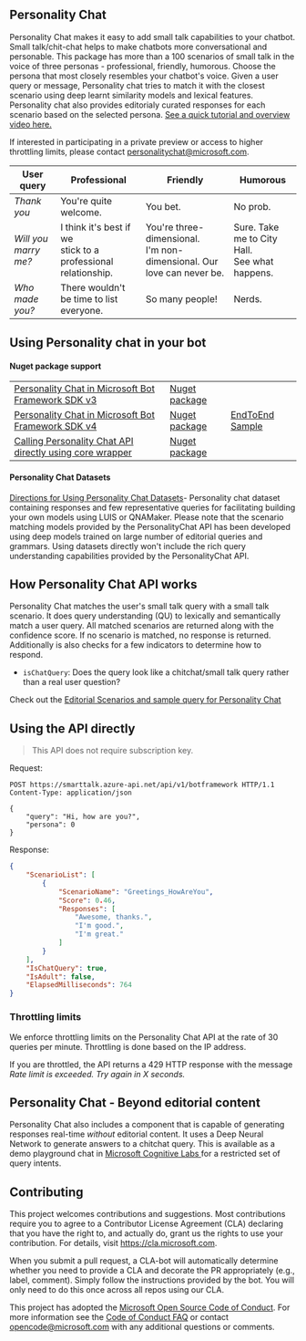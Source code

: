 
## Personality Chat
Personality Chat makes it easy to add small talk capabilities to your chatbot. Small talk/chit-chat helps to make chatbots more conversational and personable. This package has more than a 100 scenarios of small talk in the voice of three personas - professional, friendly, humorous. Choose the persona that most closely resembles your chatbot's voice.
Given a user query or message, Personality chat tries to match it with the closest scenario using deep learnt similarity models and lexical features. Personality chat also provides editorialy curated responses for each scenario based on the selected persona.
[See a quick tutorial and overview video here.](https://youtu.be/5C_uD8g2QKg )

If interested in participating in a private preview or access to higher throttling limits, please contact personalitychat@microsoft.com.

|User query        |Professional​ |Friendly​ |Humorous​ |
|-|-|-|-|
|*Thank you*​ |You're quite welcome.​ |You bet.​ |No prob.​ |
|*Will you marry me?*|I think it's best if we <br> stick to a professional relationship.​ |You're three-dimensional.<br> I'm non-dimensional. Our love can never be.​ |Sure. Take me to City Hall.<br> See what happens.​ |
|*Who made you?*|There wouldn't be time to list everyone.​ |So many people!​ |Nerds.​ |

## Using Personality chat in your bot

#### Nuget package support

| | | |
|-|-|-|
| [Personality Chat in Microsoft Bot Framework SDK v3](CSharp/PersonalityChat-BotBuilderV3/README.md) |[Nuget package](https://www.nuget.org/packages/Microsoft.Bot.Builder.PersonalityChat/3.0.0-alpha-m1.0) | |
| [Personality Chat in Microsoft Bot Framework SDK v4](CSharp/PersonalityChat/README.md) |[Nuget package](https://www.nuget.org/packages/Microsoft.Bot.Builder.PersonalityChat/4.0.0-alpha-m1.0) |[EndToEnd Sample](CSharp/EndToEndSamples/) |
| [Calling Personality Chat API directly using core wrapper](CSharp/Core/README.md) |[Nuget package](https://www.nuget.org/packages/Microsoft.Bot.Builder.PersonalityChat.Core/1.0.0-alpha-m1.0) | |


#### Personality Chat Datasets
[Directions for Using Personality Chat Datasets](https://github.com/Microsoft/BotBuilder-PersonalityChat/blob/master/CSharp/Datasets)- Personality chat dataset containing responses and few representative queries for facilitating building your own models using LUIS or QNAMaker.
Please note that the scenario matching models provided by the PersonalityChat API has been developed using deep models trained on large number of editorial queries and grammars. Using datasets directly won't include the rich query understanding capabilities provided by the PersonalityChat API.

## How Personality Chat API works
Personality Chat matches the user's small talk query with a small talk scenario. It does query understanding (QU) to lexically and semantically match a user query.  All matched scenarios are returned along with the confidence score. If no scenario is matched, no response is returned. Additionally is also checks for a few indicators to determine how to respond.
* `isChatQuery`: Does the query look like a chitchat/small talk query rather than a real user question?

Check out the [Editorial Scenarios and sample query for Personality Chat](EditorialScenarioList.md)

## Using the API directly

> This API does not require subscription key.

Request:
```
POST https://smarttalk.azure-api.net/api/v1/botframework HTTP/1.1
Content-Type: application/json

{
    "query": "Hi, how are you?",
    "persona": 0
}
```

Response:
```json
{
    "ScenarioList": [
        {
            "ScenarioName": "Greetings_HowAreYou",
            "Score": 0.46,
            "Responses": [
                "Awesome, thanks.",
                "I'm good.",
                "I'm great."
            ]
        }
    ],
    "IsChatQuery": true,
    "IsAdult": false,
    "ElapsedMilliseconds": 764
}
```

### Throttling limits
We enforce throttling limits on the Personality Chat API at the rate of 30 queries per minute. Throttling is done based on the IP address. 

If you are throttled, the API returns a 429 HTTP response with the message *Rate limit is exceeded. Try again in X seconds.*

## Personality Chat - Beyond editorial content
Personality Chat also includes a component that is capable of generating responses real-time *without* editorial content. It uses a Deep Neural Network to generate answers to a chitchat query. This is available as a demo playground chat in [Microsoft Cognitive Labs ](https://go.microsoft.com/fwlink/?linkid=872337&clcid=0x409) for a restricted set of query intents.


## Contributing

This project welcomes contributions and suggestions.  Most contributions require you to agree to a
Contributor License Agreement (CLA) declaring that you have the right to, and actually do, grant us
the rights to use your contribution. For details, visit https://cla.microsoft.com.

When you submit a pull request, a CLA-bot will automatically determine whether you need to provide
a CLA and decorate the PR appropriately (e.g., label, comment). Simply follow the instructions
provided by the bot. You will only need to do this once across all repos using our CLA.

This project has adopted the [Microsoft Open Source Code of Conduct](https://opensource.microsoft.com/codeofconduct/).
For more information see the [Code of Conduct FAQ](https://opensource.microsoft.com/codeofconduct/faq/) or
contact [opencode@microsoft.com](mailto:opencode@microsoft.com) with any additional questions or comments.
